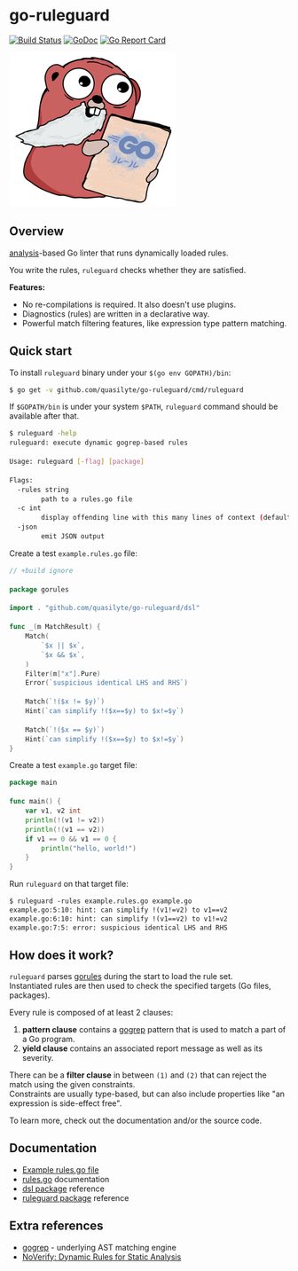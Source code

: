 # go-ruleguard

[![Build Status](https://travis-ci.com/quasilyte/go-ruleguard.svg?branch=master)](https://travis-ci.com/quasilyte/go-ruleguard)
[![GoDoc](https://godoc.org/github.com/quasilyte/go-ruleguard/dsl?status.svg)](https://godoc.org/github.com/quasilyte/go-ruleguard)
[![Go Report Card](https://goreportcard.com/badge/github.com/quasilyte/go-ruleguard)](https://goreportcard.com/report/github.com/quasilyte/go-ruleguard)

![Logo](docs/logo_small.png)

## Overview

[analysis](https://godoc.org/golang.org/x/tools/go/analysis)-based Go linter that runs dynamically loaded rules.

You write the rules, `ruleguard` checks whether they are satisfied.

**Features:**

* No re-compilations is required. It also doesn't use plugins.
* Diagnostics (rules) are written in a declarative way.
* Powerful match filtering features, like expression type pattern matching.

## Quick start

To install `ruleguard` binary under your `$(go env GOPATH)/bin`:

```bash
$ go get -v github.com/quasilyte/go-ruleguard/cmd/ruleguard
```

If `$GOPATH/bin` is under your system `$PATH`, `ruleguard` command should be available after that.<br>

```bash
$ ruleguard -help
ruleguard: execute dynamic gogrep-based rules

Usage: ruleguard [-flag] [package]

Flags:
  -rules string
    	path to a rules.go file
  -c int
    	display offending line with this many lines of context (default -1)
  -json
    	emit JSON output
```

Create a test `example.rules.go` file:

```go
// +build ignore

package gorules

import . "github.com/quasilyte/go-ruleguard/dsl"

func _(m MatchResult) {
	Match(
		`$x || $x`,
		`$x && $x`,
	)
	Filter(m["x"].Pure)
	Error(`suspicious identical LHS and RHS`)

	Match(`!($x != $y)`)
	Hint(`can simplify !($x==$y) to $x!=$y`)

	Match(`!($x == $y)`)
	Hint(`can simplify !($x==$y) to $x!=$y`)
}
```

Create a test `example.go` target file:

```go
package main

func main() {
	var v1, v2 int
	println(!(v1 != v2))
	println(!(v1 == v2))
	if v1 == 0 && v1 == 0 {
		println("hello, world!")
	}
}
```

Run `ruleguard` on that target file:

```
$ ruleguard -rules example.rules.go example.go
example.go:5:10: hint: can simplify !(v1!=v2) to v1==v2
example.go:6:10: hint: can simplify !(v1==v2) to v1!=v2
example.go:7:5: error: suspicious identical LHS and RHS
```

## How does it work?

`ruleguard` parses [gorules](docs/gorules.md) during the start to load the rule set.  
Instantiated rules are then used to check the specified targets (Go files, packages).

Every rule is composed of at least 2 clauses:
1. **pattern clause** contains a [gogrep](https://github.com/mvdan/gogrep) pattern that is used to match a part of a Go program.
2. **yield clause** contains an associated report message as well as its severity.

There can be a **filter clause** in between `(1)` and `(2)` that can reject the match using the
given constraints.  
Constraints are usually type-based, but can also include properties
like "an expression is side-effect free".

To learn more, check out the documentation and/or the source code.

## Documentation

* [Example rules.go file](analyzer/testdata/src/gocritic/gocritic.rules.go)
* [rules.go](docs/gorules.md) documentation
* [dsl package](https://godoc.org/github.com/quasilyte/go-ruleguard/dsl) reference
* [ruleguard package](https://godoc.org/github.com/quasilyte/go-ruleguard/ruleguard) reference

## Extra references

* [gogrep](https://github.com/mvdan/gogrep) - underlying AST matching engine
* [NoVerify: Dynamic Rules for Static Analysis](https://medium.com/@vktech/noverify-dynamic-rules-for-static-analysis-8f42859e9253)
